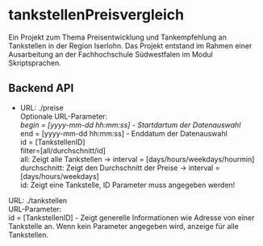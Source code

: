 # tankstellenPreisvergleich
Ein Projekt zum Thema Preisentwicklung und Tankempfehlung an Tankstellen in der Region Iserlohn.
Das Projekt entstand im Rahmen einer Ausarbeitung an der Fachhochschule Südwestfalen im Modul Skriptsprachen.

## Backend API
* URL: ./preise<br>
    Optionale URL-Parameter:<br>
        *begin = [yyyy-mm-dd hh:mm:ss] - Startdartum der Datenauswahl<br>*
        end = [yyyy-mm-dd hh:mm:ss] - Enddatum der Datenauswahl<br>
        id = [TankstellenID]<br>
        filter=[all/durchschnitt/id]<br>
            all: Zeigt alle Tankstellen -> 
                interval = [days/hours/weekdays/hourmin]<br>
            durchschnitt: Zeigt den Durchschnitt der Preise -> 
                interval = [days/hours/weekdays]<br>
            id: Zeigt eine Tankstelle, ID Parameter muss angegeben werden!<br>

URL: ./tankstellen<br>
    URL-Parameter:<br>
        id = [TankstellenID] - Zeigt generelle Informationen wie Adresse von einer Tankstelle an. Wenn kein Parameter angegeben wird, anzeige für alle Tankstellen.
